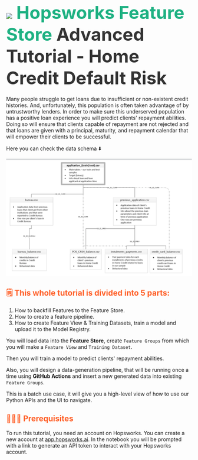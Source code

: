 # <span style="font-width:bold; font-size: 3rem; color:#1EB182;"><img src="../../images/icon102.png" width="38px"></img> **Hopsworks Feature Store** </span><span style="font-width:bold; font-size: 3rem; color:#333;">Advanced Tutorial - Home Credit Default Risk</span>

Many people struggle to get loans due to insufficient or non-existent credit histories. And, unfortunately, this population is often taken advantage of by untrustworthy lenders.
In order to make sure this underserved population has a positive loan experience you will predict clients' repayment abilities.
Doing so will ensure that clients capable of repayment are not rejected and that loans are given with a principal, maturity, and repayment calendar that will empower their clients to be successful.

Here you can check the data schema ⬇️

![data_origin](../../images/data_origin.png)

## <span style="color:#ff5f27;">🗒️ This whole tutorial is divided into 5 parts:</span>

1. How to backfill Features to the Feature Store.
2. How to create a feature pipeline.
3. How to create Feature View & Training Datasets, train a model and upload it to the Model Registry.


You will load data into the **Feature Store**, create `Feature Groups` from which you will make a `Feature View` and `Training Dataset`.

Then you will train a model to predict clients' repayment abilities.

Also, you will design a data-generation pipeline, that will be running once a time using **GitHub Actions** and insert a new generated data into existing `Feature Groups`.

This is a batch use case, it will give you a high-level view of how to use our Python APIs and the UI to navigate.

## <span style="color:#ff5f27;">👮🏻‍♂️ Prerequisites</span>

To run this tutorial, you need an account on Hopsworks. You can create a new account at  [app.hopsworks.ai](https://app.hopsworks.ai).
In the notebook you will be prompted with a link to generate an API token to interact with your Hopsworks account.
